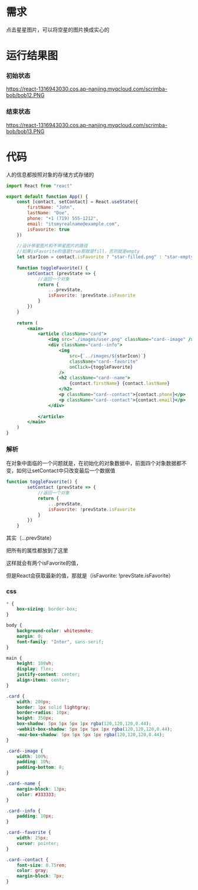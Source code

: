 # 需求

点击星星图片，可以将空星的图片换成实心的

# 运行结果图

### 初始状态

https://react-1316943030.cos.ap-nanjing.myqcloud.com/scrimba-bob/bob12.PNG

### 结束状态

https://react-1316943030.cos.ap-nanjing.myqcloud.com/scrimba-bob/bob13.PNG

# 代码

人的信息都按照对象的存储方式存储的

~~~jsx
import React from "react"

export default function App() {
    const [contact, setContact] = React.useState({
        firstName: "John",
        lastName: "Doe",
        phone: "+1 (719) 555-1212",
        email: "itsmyrealname@example.com",
        isFavorite: true
    })
    
    //设计带星图片和不带星图片的路径
    //如果isFavorite的值是true那就是fill，否则就是empty
    let starIcon = contact.isFavorite ? "star-filled.png" : "star-empty.png"
    
    function toggleFavorite() {
        setContact (prevState => {
            //返回一个对象
            return {
                ...prevState,
                isFavorite: !prevState.isFavorite
            }
        })
    }
    
    return (
        <main>
            <article className="card">
                <img src="./images/user.png" className="card--image" />
                <div className="card--info">
                    <img 
                        src={`../images/${starIcon}`} 
                        className="card--favorite"
                        onClick={toggleFavorite}
                    />
                    <h2 className="card--name">
                        {contact.firstName} {contact.lastName}
                    </h2>
                    <p className="card--contact">{contact.phone}</p>
                    <p className="card--contact">{contact.email}</p>
                </div>
                
            </article>
        </main>
    )
}
~~~

### 解析

在对象中面临的一个问题就是，在初始化的对象数据中，前面四个对象数据都不变，如何让setContact中只改变最后一个数据值

~~~jsx
function toggleFavorite() {
        setContact (prevState => {
            //返回一个对象
            return {
                ...prevState,
                isFavorite: !prevState.isFavorite
            }
        })
    }
~~~

其实（...prevState）

把所有的属性都放到了这里

这样就会有两个isFavorite的值，

但是React会获取最新的值，那就是（isFavorite: !prevState.isFavorite）

### css

~~~css
* {
    box-sizing: border-box;
}

body {
    background-color: whitesmoke;
    margin: 0;
    font-family: "Inter", sans-serif;
}

main {
    height: 100vh;
    display: flex;
    justify-content: center;
    align-items: center;
}

.card {
    width: 200px;
    border: 1px solid lightgray;
    border-radius: 10px;
    height: 350px;
    box-shadow: 5px 5px 5px 1px rgba(120,120,120,0.44);
    -webkit-box-shadow: 5px 5px 5px 1px rgba(120,120,120,0.44);
    -moz-box-shadow: 5px 5px 5px 1px rgba(120,120,120,0.44);
}

.card--image {
    width: 100%;
    padding: 10%;
    padding-bottom: 0;
}

.card--name {
    margin-block: 13px;
    color: #333333;
}

.card--info {
    padding: 10px;
}

.card--favorite {
    width: 25px;
    cursor: pointer;
}

.card--contact {
    font-size: 0.75rem;
    color: gray;
    margin-block: 7px;
}
~~~

